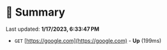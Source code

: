 # 📖 Summary
Last updated: **1/17/2023, 6:33:47 PM**

- `GET` [https://google.com](https://google.com) - **Up** (199ms)
